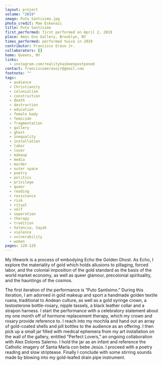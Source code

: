 ```yaml
---
layout: project
volume: "2019"
image: Puto_Santisimo.jpg
photo_credit: Mae Eskenazi
title: Puto Santísimo
first_performed: first performed on April 2, 2019
place: Amos Eno Gallery, Brooklyn, NY
times_performed: performed twice in 2019
contributor: Francisco Eraso Jr.
collaborators: []
home: Queens, NY
links:
  - instagram.com/realityhasbeenpostponed
contact: franciscoeerasojr@gmail.com
footnote: ""
tags:
  - audience
  - Christianity
  - colonialism
  - construction
  - death
  - destruction
  - education
  - female body
  - femicide
  - fragmentation
  - gallery
  - ghost
  - inequality
  - installation
  - labor
  - lover
  - makeup
  - media
  - murder
  - outer space
  - poetry
  - politics
  - privilege
  - queer
  - reading
  - resistance
  - risk
  - ritual
  - self
  - seperation
  - therapy
  - tradition
  - Valencia, Sayak
  - violence
  - vulnerability
  - women
pages: 128-129
---
```


My lifework is a process of embodying Echo the Golden Ghost. As Echo, I explore the materiality of gold which holds allusions to pillaging, forced labor, and the colonial imposition of the gold standard as the basis of the world market economy, as well as queer glamour, precolonial spirituality, and the hauntings of the cosmos.

The first iteration of the performance is “Puto Santísimo.” During this iteration, I am adorned in gold makeup and sport a handmade golden textile ruana, traditional to Andean culture, as well as a gold syringe crown, a testosterone bottle-rosary, nipple tassels, a black leather collar and a strapon harness. I start the performance with a celebratory statement about my one month off of hormone replacement therapy, which my crown and rosary provide reference to. I reach into my mochila and hand out an array of gold-coated shells and pill bottles to the audience as an offering. I then pick up a small jar filled with medical ephemera from my art installation on the wall of the gallery, entitled “Perfect Lovers,” an ongoing collaboration with Alex Dolores Salerno. I hold the jar as an infant and reference the Catholic imagery of Santa María con bebe Jesús. I proceed with a poetry reading and slow striptease. Finally I conclude with some stirring sounds made by blowing into my gold-leafed drain pipe instrument.
